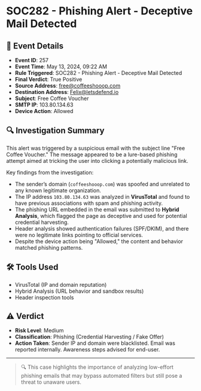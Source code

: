 # SOC282 - Phishing Alert - Deceptive Mail Detected

## 📅 Event Details
- **Event ID**: 257  
- **Event Time**: May 13, 2024, 09:22 AM  
- **Rule Triggered**: SOC282 - Phishing Alert - Deceptive Mail Detected  
- **Final Verdict**: True Positive  
- **Source Address**: free@coffeeshooop.com  
- **Destination Address**: Felix@letsdefend.io  
- **Subject**: Free Coffee Voucher  
- **SMTP IP**: 103.80.134.63  
- **Device Action**: Allowed

## 🔍 Investigation Summary
This alert was triggered by a suspicious email with the subject line "Free Coffee Voucher." The message appeared to be a lure-based phishing attempt aimed at tricking the user into clicking a potentially malicious link.

Key findings from the investigation:
- The sender’s domain (`coffeeshooop.com`) was spoofed and unrelated to any known legitimate organization.
- The IP address `103.80.134.63` was analyzed in **VirusTotal** and found to have previous associations with spam and phishing activity.
- The phishing URL embedded in the email was submitted to **Hybrid Analysis**, which flagged the page as deceptive and used for potential credential harvesting.
- Header analysis showed authentication failures (SPF/DKIM), and there were no legitimate links pointing to official services.
- Despite the device action being "Allowed," the content and behavior matched phishing patterns.

## 🛠 Tools Used
- VirusTotal (IP and domain reputation)  
- Hybrid Analysis (URL behavior and sandbox results)  
- Header inspection tools

## ⚠️ Verdict
- **Risk Level**: Medium  
- **Classification**: Phishing (Credential Harvesting / Fake Offer)  
- **Action Taken**: Sender IP and domain were blacklisted. Email was reported internally. Awareness steps advised for end-user.

---

> 🔍 This case highlights the importance of analyzing low-effort phishing emails that may bypass automated filters but still pose a threat to unaware users.
